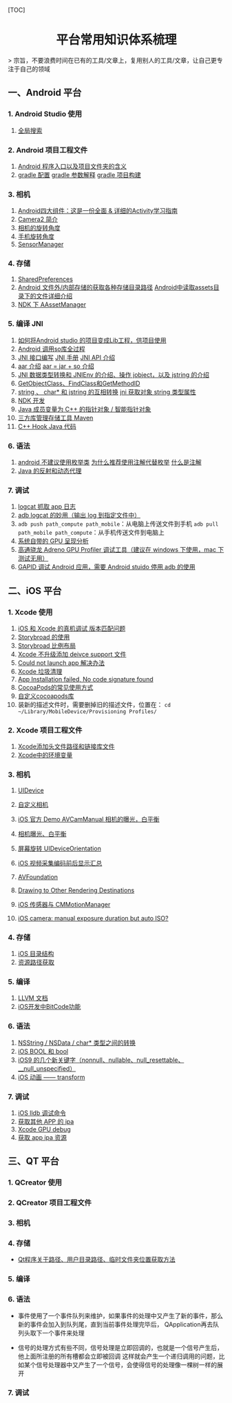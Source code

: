 [TOC]


<p><h1><center>平台常用知识体系梳理</center></h1></p>
> 宗旨，不要浪费时间在已有的工具/文章上，复用别人的工具/文章，让自己更专注于自己的领域



## 一、Android 平台

### 1. Android Studio 使用

1. [全局搜索](https://jingyan.baidu.com/article/ca2d939d7943e3eb6c31cebc.html)



### 2. Android 项目工程文件

1. [Android 程序入口以及项目文件夹的含义](https://www.cnblogs.com/mingjiatang/p/5978538.html)
2. [gradle 配置](https://www.cnblogs.com/wxishang1991/p/5457878.html)
    [gradle 参数解释](https://www.jianshu.com/p/c11862136abf)
    [gradle 项目构建](https://www.cnblogs.com/smyhvae/p/4456420.html)




### 3. 相机

1. [Android四大组件：这是一份全面 & 详细的Activity学习指南](https://blog.csdn.net/carson_ho/article/details/82848840)
2. [Camera2 简介](https://www.jianshu.com/p/23e8789fbc10)
3. [相机的旋转角度](https://blog.csdn.net/zhizhuodewo6/article/details/98615257)
4. [手机旋转角度](https://www.jianshu.com/p/f2cce22280df)
5. [SensorManager](https://developer.android.google.cn/reference/android/hardware/SensorManager)




### 4. 存储

1. [SharedPreferences](https://www.jianshu.com/p/13f26d68b02e)
2. [Android 文件外/内部存储的获取各种存储目录路径](https://www.jianshu.com/p/2de0113b3164)
   [Android中读取assets目录下的文件详细介绍](https://blog.csdn.net/greathfs/article/details/52123984)
3. [NDK 下 AAssetManager](https://blog.csdn.net/u012098794/article/details/53405142)




### 5. 编译 JNI

1. [如何将Android studio 的项目变成Lib工程，供项目使用](https://blog.csdn.net/qq_33373648/article/details/75671402)
2. [Android 调用so库全过程](https://blog.csdn.net/liujian8654562/article/details/78717149)
3. [JNI 接口编写](https://www.cnblogs.com/rocomp/p/4892866.html)
   [JNI 手册](https://blog.csdn.net/eydwyz/article/details/77800867)
   [JNI API 介绍](https://blog.csdn.net/yuzhou_zang/article/details/78410632)
4. [aar 介绍](https://blog.csdn.net/xiexiangyu92/article/details/75200091)
   [aar = jar + so 介绍](https://blog.csdn.net/mq2856992713/article/details/77619299)
5. [JNI 数据类型转换和 JNIEnv 的介绍、操作 jobject，以及 jstring 的介绍](https://blog.csdn.net/u010947098/article/details/71079380)
6. [GetObjectClass、FindClass和GetMethodID](https://www.jianshu.com/p/dddb0ccd476a)
7. [string 、 char* 和 jstring 的互相转换](https://blog.csdn.net/xlxxcc/article/details/51106721)
   [jni 获取对象 string 类型属性](https://blog.csdn.net/xiuye2015/article/details/90111908)
8. [NDK 开发](https://blog.csdn.net/afei__/article/details/81290711)
9. [Java 成员变量为 C++ 的指针对象 / 智能指针对象](https://www.studiofuga.com/2017/03/10/a-c-smart-pointer-wrapper-for-use-with-jni/)
10. [三方库管理存储工具 Maven](https://www.cnblogs.com/zachary7/p/7975632.html)
11. [C++ Hook Java 代码](https://zhuanlan.zhihu.com/p/109157321)



### 6. 语法

1. [android 不建议使用枚举类](https://www.cnblogs.com/zgz345/p/5871351.html)
   [为什么推荐使用注解代替枚举](https://www.jianshu.com/p/80180e1728d0)
   [什么是注解](https://www.cnblogs.com/liaojie970/p/7879917.html)
2. [Java 的反射和动态代理](https://www.cnblogs.com/jingmoxukong/p/12049112.html)



### 7. 调试

1. [logcat 抓取 app 日志](https://blog.csdn.net/tscying/article/details/79317537)
2. [adb logcat 的妙用（输出 log 到指定文件中）](https://blog.csdn.net/qq_34801506/article/details/81014994)
3. `adb push path_compute path_mobile`：从电脑上传送文件到手机
   `adb pull path_mobile path_compute`：从手机传送文件到电脑上
4. [系统自带的 GPU 呈现分析](https://www.jianshu.com/p/ac2d58666106)
5. [高通骁龙 Adreno GPU Profiler 调试工具（建议在 windows 下使用，mac 下测试无用）](https://gameinstitute.qq.com/community/detail/123051)
6. [GAPID 调试 Android 应用，需要 Android stuido 停用 adb 的使用](http://www.geeks3d.com/20171214/google-gapid-capture-vulkan-and-opengl-es-calls-on-android-windows-macos-and-linux/)



## 二、iOS 平台

### 1. Xcode 使用

1. [iOS 和 Xcode 的真机调试 版本匹配问题](https://www.jianshu.com/p/9e72bec04c06)
2. [Storybroad 的使用](https://www.jianshu.com/p/aaa4b89dbba1)
3. [Storybroad 比例布局](https://segmentfault.com/a/1190000002997979)
4. [Xcode 不升级添加 deivce support 文件](https://github.com/iGhibli/iOS-DeviceSupport/tree/master/DeviceSupport)
5. [Could not launch app 解决办法](https://blog.csdn.net/u012581760/article/details/78528480?depth_1-utm_source=distribute.pc_relevant.none-task&utm_source=distribute.pc_relevant.none-task)
6. [Xcode 垃圾清理](https://www.jianshu.com/p/225a4b3dd88e)
7. [App Installation failed, No code signature found](https://blog.macrowolf.cn/31.html)
8. [CocoaPods的常见使用方式](https://www.cnblogs.com/hs-funky/p/6759977.html)
9. [自定义cocoapods库](https://www.jianshu.com/p/oZfb8s)
10. 装新的描述文件时，需要删掉旧的描述文件，位置在：
    `cd ~/Library/MobileDevice/Provisioning Profiles/`




### 2. Xcode 项目工程文件

1. [Xcode添加头文件路径和链接库文件](https://blog.csdn.net/tintinr/article/details/50936313)
2. [Xcode中的环境变量](https://www.jianshu.com/p/74b2a1a46179)



### 3. 相机

1. [UIDevice](https://www.jianshu.com/p/aaa4b89dbba1)

2. [自定义相机](https://blog.csdn.net/qq_30513483/article/details/51198464)

3. [iOS  官方 Demo AVCamManual 相机的曝光，白平衡](https://github.com/sri-omg/AVCamManual)

4. [相机曝光、白平衡](https://docs.microsoft.com/zh-cn/xamarin/ios/user-interface/controls/intro-to-manual-camera-controls)

5. [屏幕旋转 UIDeviceOrientation](https://www.jianshu.com/p/36bf3f9f2141)

6. [iOS 视频采集编码前后显示汇总](https://www.jianshu.com/p/1a241674a075)

7. [AVFoundation](https://www.jianshu.com/p/0537388ef8ef)

8. [Drawing to Other Rendering Destinations](https://developer.apple.com/library/archive/documentation/3DDrawing/Conceptual/OpenGLES_ProgrammingGuide/WorkingwithEAGLContexts/WorkingwithEAGLContexts.html#//apple_ref/doc/uid/TP40008793-CH103-SW1)

9. [iOS 传感器与 CMMotionManager](https://blog.csdn.net/boring_cat/article/details/51153476)

10. [iOS camera: manual exposure duration but auto ISO?](https://stackoverflow.com/questions/29819515/ios-camera-manual-exposure-duration-but-auto-iso)



### 4. 存储

1. [iOS 目录结构](https://my.oschina.net/liuchuanfeng/blog/388338)
2. [资源路径获取](https://blog.csdn.net/xuhuan_wh/article/details/7474310)



### 5. 编译

1. [LLVM 文档](https://releases.llvm.org/)
2. [iOS开发中BitCode功能](https://www.jianshu.com/p/8eff48e5c010)



### 6. 语法

1. [NSString / NSData / char* 类型之间的转换](https://www.cnblogs.com/pengyingh/articles/2341880.html)
2. [iOS BOOL 和 bool](https://www.jianshu.com/p/efe976b53560)
3. [iOS9 的几个新关键字（nonnull、nullable、null_resettable、__null_unspecified）](https://www.cnblogs.com/alan12138/p/5620021.html)
4. [iOS 动画 —— transform](https://www.jianshu.com/p/3bc427f0dd56)



### 7. 调试

1. [iOS lldb 调试命令](https://blog.csdn.net/ios_xumin/article/details/42711759)
2. [获取其他 APP 的 ipa](https://imazing.com/guides/how-to-manage-apps-without-itunes)
3. [Xcode GPU debug](https://www.cnblogs.com/TracePlus/p/4093830.html)
4. [获取 app ipa 资源](https://www.jianshu.com/p/009018d11648)




## 三、QT 平台

### 1. QCreator 使用

### 2. QCreator 项目工程文件

### 3. 相机

### 4. 存储

- [Qt程序关于路径、用户目录路径、临时文件夹位置获取方法](https://www.cnblogs.com/icmzn/p/6953948.html)

  

### 5. 编译

### 6. 语法

- 事件使用了一个事件队列来维护，如果事件的处理中又产生了新的事件，那么新的事件会加入到队列尾，直到当前事件处理完毕后， QApplication再去队列头取下一个事件来处理

- 信号的处理方式有些不同，信号处理是立即回调的，也就是一个信号产生后，他上面所注册的所有槽都会立即被回调
  这样就会产生一个递归调用的问题，比如某个信号处理器中又产生了一个信号，会使得信号的处理像一棵树一样的展开

  

### 7. 调试

